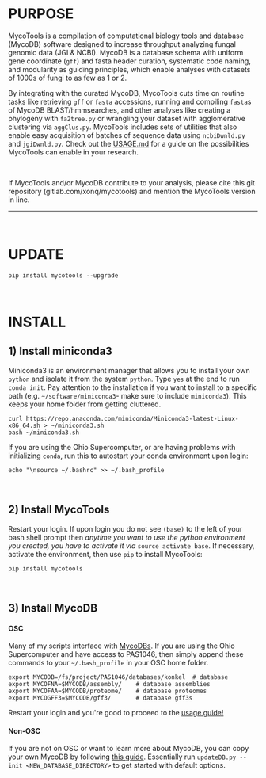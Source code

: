 # PURPOSE
MycoTools is a compilation of computational biology tools and database (MycoDB) software designed to increase throughput analyzing fungal genomic data (JGI & NCBI). MycoDB is a database schema with uniform gene coordinate (`gff`) and fasta header curation, systematic code naming, and modularity as guiding principles, which enable analyses with datasets of 1000s of fungi to as few as 1 or 2. 

By integrating with the curated MycoDB, MycoTools cuts time on routine tasks like retrieving `gff` or `fasta` accessions, running and compiling `fasta`s of MycoDB BLAST/hmmsearches, and other analyses like creating a phylogeny with `fa2tree.py` or wrangling your dataset with agglomerative clustering via `aggClus.py`. MycoTools includes sets of utilities that also enable easy acquisition of batches of sequence data using `ncbiDwnld.py` and `jgiDwnld.py`. Check out the [USAGE.md](https://gitlab.com/xonq/mycotools/-/blob/master/mycotools/USAGE.md) for a guide on the possibilities MycoTools can enable in your research.

<br />

If MycoTools and/or MycoDB contribute to your analysis, please cite this git repository (gitlab.com/xonq/mycotools) and mention the MycoTools version in line.

---

<br />

# UPDATE
```
pip install mycotools --upgrade
```

<br />

# INSTALL
## 1) Install miniconda3
Miniconda3 is an environment manager that allows you to install your own `python` and isolate it from the system `python`. Type `yes` at the end to run `conda init`. Pay attention to the installation if you want to install to a specific path (e.g. `~/software/miniconda3`- make sure to include `miniconda3`). This keeps your home folder from getting cluttered.

```	
curl https://repo.anaconda.com/miniconda/Miniconda3-latest-Linux-x86_64.sh > ~/miniconda3.sh
bash ~/miniconda3.sh
```

If you are using the Ohio Supercomputer, or are having problems with initializing `conda`, run this to autostart your conda environment upon login:
```
echo "\nsource ~/.bashrc" >> ~/.bash_profile
```

<br />

## 2) Install MycoTools
Restart your login. If upon login you do not see `(base)` to the left of your bash shell prompt then *anytime you want to use the python environment you created, you have to activate it via* `source activate base`. If necessary, activate the environment, then use `pip` to install MycoTools:

```
pip install mycotools
```

<br />

## 3) Install MycoDB 
#### OSC
Many of my scripts interface with [MycoDBs](https://gitlab.com/xonq/mycodb/-/blob/master/README.md). If you are using the Ohio Supercomputer and have access to PAS1046, then simply append these commands to your `~/.bash_profile` in your OSC home folder.
```
export MYCODB=/fs/project/PAS1046/databases/konkel 	# database
export MYCOFNA=$MYCODB/assembly/ 	# database assemblies
export MYCOFAA=$MYCODB/proteome/ 	# database proteomes
export MYCOGFF3=$MYCODB/gff3/ 		# database gff3s
```

Restart your login and you're good to proceed to the [usage guide!](https://gitlab.com/xonq/mycotools/-/blob/master/mycotools/USAGE.md)

#### Non-OSC
If you are not on OSC or want to learn more about MycoDB, you can copy your own MycoDB by following [this guide](https://gitlab.com/xonq/mycodb/-/blob/master/README.md). Essentially run `updateDB.py --init <NEW_DATABASE_DIRECTORY>` to get started with default options.
